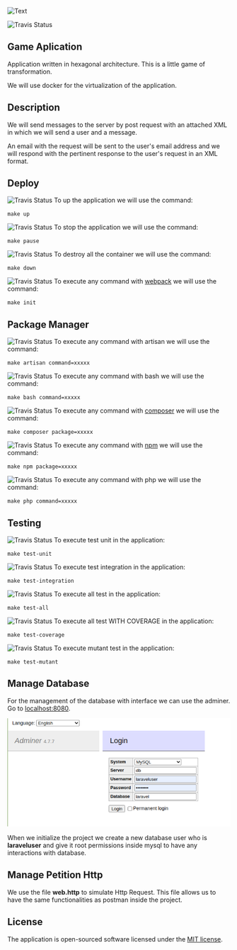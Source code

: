 ![Text](resources/assets/readme/monkey-face-simple-violet.png)


![Travis Status](https://img.shields.io/static/v1?label=version&message=v0.1.0&color=blue)

## Game Aplication

Application written in hexagonal architecture. This is a little game of transformation.

We will use docker for the virtualization of the application.


## Description

We will send messages to the server by post request with an attached XML in which we will send a user and a message.

An email with the request will be sent to the user's email address and we will respond with the pertinent response to the user's request in an XML format.

## Deploy

![Travis Status](https://img.shields.io/static/v1?label=DEPLOY&message=UP&color=blue)  To up the application we will use the command:

~~~
make up
~~~

![Travis Status](https://img.shields.io/static/v1?label=DEPLOY&message=PAUSE&color=blue) To stop the application we will use the command:

~~~
make pause
~~~
![Travis Status](https://img.shields.io/static/v1?label=DEPLOY&message=DESTROY&color=blue)  To destroy all the container we will use the command:

~~~
make down
~~~
![Travis Status](https://img.shields.io/static/v1?label=DEPLOY&message=INIT&color=blue)  To execute any command with [webpack](https://webpack.js.org/) we will use the command:

~~~
make init
~~~

## Package Manager

![Travis Status](https://img.shields.io/static/v1?label=PACKAGE&message=ARTISAN&color=success)  To execute any command with artisan we will use the command:

~~~
make artisan command=xxxxx
~~~

![Travis Status](https://img.shields.io/static/v1?label=PACKAGE&message=BASH&color=success)  To execute any command with bash we will use the command:

~~~
make bash command=xxxxx
~~~

![Travis Status](https://img.shields.io/static/v1?label=PACKAGE&message=COMPOSER&color=success) To execute any command with [composer](https://packagist.org/) we will use the command:

~~~
make composer package=xxxxx 
~~~

![Travis Status](https://img.shields.io/static/v1?label=PACKAGE&message=NPM&color=success)  To execute any command with [npm](https://www.npmjs.com/) we will use the command:

~~~
make npm package=xxxxx
~~~
![Travis Status](https://img.shields.io/static/v1?label=PACKAGE&message=PHP&color=success)  To execute any command with php we will use the command:

~~~
make php command=xxxxx
~~~

## Testing

![Travis Status](https://img.shields.io/static/v1?label=TEST&message=UNIT&color=yellow)   To execute test unit in the application:

~~~
make test-unit
~~~

![Travis Status](https://img.shields.io/static/v1?label=TEST&message=INTEGRATION&color=yellow)  To execute test integration in the application:

~~~
make test-integration
~~~

![Travis Status](https://img.shields.io/static/v1?label=TEST&message=ALL&color=yellow)  To execute all test in the application:

~~~
make test-all
~~~

![Travis Status](https://img.shields.io/static/v1?label=TEST&message=COVERAGE&color=yellow)  To execute all test WITH COVERAGE in the application:

~~~
make test-coverage
~~~

![Travis Status](https://img.shields.io/static/v1?label=TEST&message=MUTANT&color=yellow)  To execute mutant test in the application:

~~~
make test-mutant
~~~

## Manage Database

For the management of the database with interface we can use the adminer. Go to [localhost:8080](http://localhost:8080).

 ![alt text](resources/assets/readme/database.png)
 
 When we initialize the project we create a new database user who is **laraveluser** and give it root permissions inside mysql to have any interactions with database.
 ## Manage Petition Http
 
 We use the file **web.http** to simulate Http Request. This file allows us to have the same functionalities as postman inside the project. 

## License

The application is open-sourced software licensed under the [MIT license](https://opensource.org/licenses/MIT).
